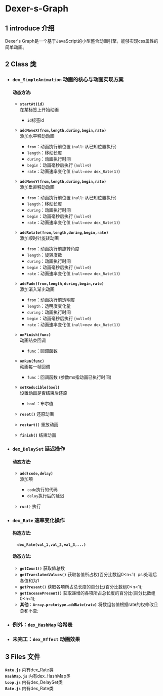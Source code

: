 # Dexer-s-Graph  
## 1  introduce 介绍
Dexer's Graph是一个基于JavaScript的小型整合动画引擎，能够实现css属性的简单动画。  
## 2  Class 类  
* ### **`dex_SimpleAnimation`** 动画的核心与动画实现方案<br>
  #### 动态方法:
  * **`startAt(id)`**    
  在某标签上开始动画     
    * `id`标签id

  * **`addMoveX(from,length,during,begin,rate)`**    
  添加水平移动动画
    * `from`：动画执行前位置 (`null`: 从已知位置执行)
    * `length`：移动长度
    * `during`：动画执行时间
    * `begin`：动画毫秒后执行 (`null`=`0`)
    * `rate`：动画速率变化值 (`null`=`new dex_Rate(1)`)
  * **`addMoveY(from,length,during,begin,rate)`**    
  添加垂直移动动画
    * `from`：动画执行前位置 (`null`: 从已知位置执行)
    * `length`：移动长度
    * `during`：动画执行时间
    * `begin`：动画毫秒后执行 (`null`=`0`)
    * `rate`：动画速率变化值 (`null`=`new dex_Rate(1)`)
  * **`addRotate(from,length,during,begin,rate)`**    
  添加顺时针旋转动画
    * `from`：动画执行前旋转角度
    * `length`：旋转度数
    * `during`：动画执行时间
    * `begin`：动画毫秒后执行 (`null`=`0`)
    * `rate`：动画速率变化值 (`null`=`new dex_Rate(1)`)
  * **`addFade(from,length,during,begin,rate)`**    
  添加渐入渐出动画
    * `from`：动画执行前透明度
    * `length`：透明度变化量
    * `during`：动画执行时间
    * `begin`：动画毫秒后执行 (`null`=`0`)
    * `rate`：动画速率变化值 (`null`=`new dex_Rate(1)`)
  * **`onFinish(func)`**    
  动画结束回调
    * `func`：回调函数
  * **`onRun(func)`**    
  动画每一帧回调
    * `func`：回调函数 (参数ms指动画已执行时间)
  * **`setReducible(bool)`**    
  设置动画是否结束后还原
    * `bool`：布尔值
  * **`reset()`**
  还原动画
  * **`restart()`**
  重放动画
  * **`finish()`**
  结束动画
* ### **`dex_DelaySet`** 延迟操作<br>
  #### 动态方法:
  * **`add(code,delay)`**    
  添加项
    * `code`执行的代码
    * `delay`执行后的延迟

  * **`run()`**
  执行
* ### **`dex_Rate`** 速率变化操作<br>
  #### 构造方法:
  &nbsp;&nbsp;&nbsp;&nbsp;**`dex_Rate(val_1,val_2,val_3,...)`** 
  #### 动态方法:
  * **`getCount()`**
  获取值总数
  * **`getTranslatedValues()`**
  获取各值所占权(百分比数组0<n<1)&nbsp;&nbsp;ps:处理后各值和为1
  * **`getPresent()`**
  获取各项所占总长度的百分比(百分比数组0<n<1);
  * **`getInceasePresent()`**
  获取递增的各项所占总长度的百分比(百分比数组0<n<1);
  * **其他：`Array.prototype.addRate(rate)`**
  将数组各值根据rate的权修改且总和不变;
* ### **例外：`dex_HashMap`** 哈希表<br>
* ### **未完工：`dex_Effect`** 动画效果<br>
## 3 Files 文件
**`Rate.js`** 内有dex_Rate类    
**`HashMap.js`** 内有dex_HashMap类    
**`Loop.js`** 内有dex_DelaySet类    
**`Rate.js`** 内有dex_Rate类
